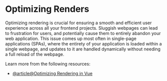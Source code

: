 # Optimizing Renders

Optimizing rendering is crucial for ensuring a smooth and efficient user experience across all your frontend projects. Sluggish webpages can lead to frustration for users, and potentially cause them to entirely abandon your web application. This issue comes up most often in single-page applications (SPAs), where the entirety of your application is loaded within a single webpage, and updates to it are handled dynamically without needing a full reload of the webpage.

Learn more from the following resources:

- [@article@Optimizing Rendering in Vue](https://blog.logrocket.com/optimizing-rendering-vue/)
